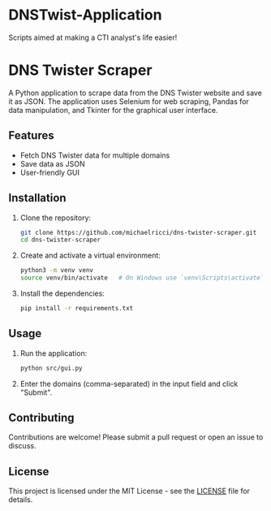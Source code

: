 # DNSTwist-Application
Scripts aimed at making a CTI analyst's life easier!
# DNS Twister Scraper

A Python application to scrape data from the DNS Twister website and save it as JSON. The application uses Selenium for web scraping, Pandas for data manipulation, and Tkinter for the graphical user interface.

## Features

- Fetch DNS Twister data for multiple domains
- Save data as JSON
- User-friendly GUI

## Installation

1. Clone the repository:
    ```sh
    git clone https://github.com/michaelricci/dns-twister-scraper.git
    cd dns-twister-scraper
    ```

2. Create and activate a virtual environment:
    ```sh
    python3 -m venv venv
    source venv/bin/activate   # On Windows use `venv\Scripts\activate`
    ```

3. Install the dependencies:
    ```sh
    pip install -r requirements.txt
    ```

## Usage

1. Run the application:
    ```sh
    python src/gui.py
    ```

2. Enter the domains (comma-separated) in the input field and click "Submit".

## Contributing

Contributions are welcome! Please submit a pull request or open an issue to discuss.

## License

This project is licensed under the MIT License - see the [LICENSE](LICENSE) file for details.
